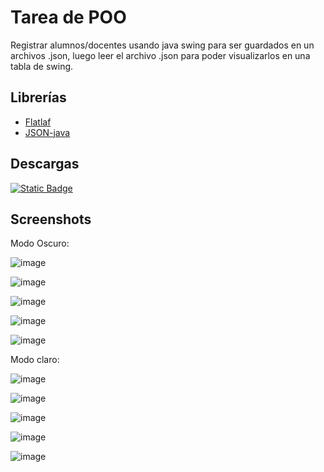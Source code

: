
# Tarea de POO

Registrar alumnos/docentes usando java swing para ser guardados en un archivos .json, luego leer el archivo .json para poder visualizarlos en una tabla de swing.

## Librerías
- [Flatlaf](https://github.com/JFormDesigner/FlatLaf)
- [JSON-java](https://github.com/stleary/JSON-java)

## Descargas

[![Static Badge](https://img.shields.io/badge/java_.jar-1.2.0-green)](https://github.com/PaoloESAN/tareaPOO/releases/download/v1.2.0/TareaDePOO.jar)

## Screenshots

Modo Oscuro:

![image](https://github.com/user-attachments/assets/0783f653-ea6a-44a9-8785-78d06a6369ff)

![image](https://github.com/user-attachments/assets/b9038db3-eff5-46d7-b4de-2c41fb7c67b1)

![image](https://github.com/user-attachments/assets/3402663d-b5bd-47d4-8643-38f5f1e650c5)

![image](https://github.com/user-attachments/assets/ea459dd0-64ed-4057-a4d1-c6dd33865de1)

![image](https://github.com/user-attachments/assets/6f5d662c-7bed-4173-92c1-733945775e04)

Modo claro:

![image](https://github.com/user-attachments/assets/ee83ea66-57ab-4639-8a7a-5c642e0d68a3)

![image](https://github.com/user-attachments/assets/1c4e058e-c1a5-4323-a065-65455a233bfc)

![image](https://github.com/user-attachments/assets/85bf74f5-8ca3-4468-a6b1-f4b1ab011b80)

![image](https://github.com/user-attachments/assets/2b7db7a9-af9d-4ef9-a476-28e9bfe89f2b)

![image](https://github.com/user-attachments/assets/e8ec2060-d296-47dc-ad53-d14684f0cb76)
